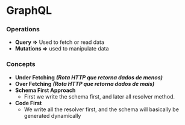 # GraphQL

### Operations

- **Query ⇒** Used to fetch or read data
- **Mutations ⇒** used to manipulate data

### Concepts

- **Under Fetching** ***(Rota HTTP que retorna dados de menos)***
- **Over Fetching** ***(Rota HTTP que retorna dados de mais)***
- **Schema First Approach**
    - First we write the schema first, and later all resolver method.
- **Code First**
    - We write all the resolver first, and the schema will basically be generated dynamically